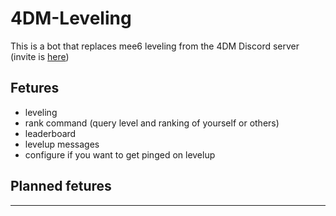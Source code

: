 # 4DM-Leveling

This is a bot that replaces mee6 leveling from the 4DM Discord server (invite is [here](https://discord.gg/pMtZa6AVy2))


## Fetures

- leveling
- rank command (query level and ranking of yourself or others)
- leaderboard
- levelup messages
- configure if you want to get pinged on levelup

## Planned fetures
---

